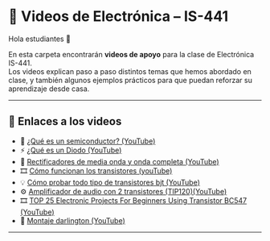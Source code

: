 # 🎥 Videos de Electrónica – IS-441

Hola estudiantes 👋

En esta carpeta encontrarán **videos de apoyo** para la clase de Electrónica IS-441.  
Los videos explican paso a paso distintos temas que hemos abordado en clase, y también algunos ejemplos prácticos para que puedan reforzar su aprendizaje desde casa.

---

## 🔗 Enlaces a los videos

- 🔧 [¿Qué es un semiconductor? (YouTube)](https://drive.google.com/tu-link-3)
- ⚡ [¿Qué es un Diodo (YouTube)](https://www.youTube.com/watch?v=aPY3I8pG478&t=554s)
- 🔌 [Rectificadores de media onda y onda completa (YouTube)](https://www.youtube.com/watch?v=jzibrKq4ing&t=25s)
- 🎞️ [Cómo funcionan los transistores (youTube)](https://www.youtube.com/watch?v=zh7PeHAZRLY)
- 💡 [Cómo probar todo tipo de transistores bjt (YouTube)](https://www.youtube.com/watch?v=-FDaXbBOiMM&t=504s)
- ⚙ [Amplificador de audio con 2 transistores (TIP120)(YouTube)](https://www.youtube.com/watch?v=Quh18XXwL5g&list=WL)
- 🎞 [TOP 25 Electronic Projects For Beginners Using Transistor BC547 (YouTube)](https://www.youtube.com/watch?v=Z2AGyuwoqVg)
- 🔋 [Montaje darlington (YouTube)](https://www.youtube.com/watch?v=xMqHr51SMmk)
---

